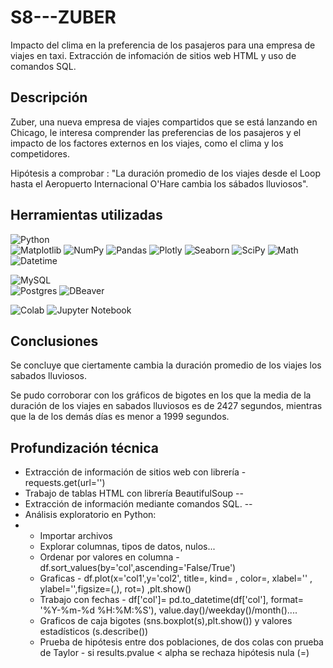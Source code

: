 # S8---ZUBER
Impacto del clima en la preferencia de los pasajeros para una empresa de viajes en taxi. 
Extracción de infomación de sitios web HTML y uso de comandos SQL.

## Descripción
Zuber, una nueva empresa de viajes compartidos que se está lanzando en Chicago, le interesa comprender las preferencias de los pasajeros y el impacto de los factores externos en los viajes, como el clima y los competidores.

Hipótesis a comprobar : "La duración promedio de los viajes desde el Loop hasta el Aeropuerto Internacional O'Hare cambia los sábados lluviosos".

## Herramientas utilizadas
![Python](https://img.shields.io/badge/:Python-024A86?style=for-the-badge&logo=python&logoColor=white&labelColor=101010)</br>
![Matplotlib](https://img.shields.io/badge/Matplotlib-%23ffffff.svg?style=for-the-badge&logo=Matplotlib&logoColor=black)
![NumPy](https://img.shields.io/badge/numpy-%23013243.svg?style=for-the-badge&logo=numpy&logoColor=white)
![Pandas](https://img.shields.io/badge/pandas-%23150458.svg?style=for-the-badge&logo=pandas&logoColor=white)
![Plotly](https://img.shields.io/badge/Plotly-%233F4F75.svg?style=for-the-badge&logo=plotly&logoColor=white)
![Seaborn](https://img.shields.io/badge/seaborn-%233F4F75.svg?style=for-the-badge&logo=seaborn&logoColor=white)
![SciPy](https://img.shields.io/badge/SciPy-%230C55A5.svg?style=for-the-badge&logo=scipy&logoColor=%white)
![Math](https://img.shields.io/badge/math-%233F4F75.svg?style=for-the-badge&logo=math&logoColor=white)
![Datetime](https://img.shields.io/badge/datetime-%233F4F75.svg?style=for-the-badge&logo=datetime&logoColor=white)

![MySQL](https://img.shields.io/badge/:MySQL-E36B26?style=for-the-badge&logo=mysql&logoColor=white&labelColor=101010)</br>
![Postgres](https://img.shields.io/badge/postgres-%23316192.svg?style=for-the-badge&logo=postgresql&logoColor=white)
![DBeaver](https://img.shields.io/badge/dbeaver-382923?style=for-the-badge&logo=dbeaver&logoColor=white)


![Colab](https://img.shields.io/badge/Colab-F9AB00?style=for-the-badge&logo=googlecolab&color=525252)
![Jupyter Notebook](https://img.shields.io/badge/jupyter-%23FA0F00.svg?style=for-the-badge&logo=jupyter&logoColor=white)


## Conclusiones 
Se concluye que ciertamente cambia la duración promedio de los viajes los sabados lluviosos.

Se pudo corroborar con los gráficos de bigotes en los que la media de la duración de los viajes en sabados lluviosos es de 2427 segundos, mientras que la de los demás días es menor a 1999 segundos.

## Profundización técnica

* Extracción de información de sitios web con librería - requests.get(url='')
* Trabajo de tablas HTML con librería BeautifulSoup
--
*  Extracción de información mediante comandos SQL.
--
*  Análisis exploratorio en Python:
*  * Importar archivos
   * Explorar columnas, tipos de datos, nulos...
   * Ordenar por valores en columna - df.sort_values(by='col',ascending='False/True')
   * Graficas - df.plot(x='col1',y='col2', title=, kind= , color=, xlabel='' , ylabel='',figsize=(,), rot=) ,plt.show()
   * Trabajo con fechas - df['col']= pd.to_datetime(df['col'],  format= '%Y-%m-%d  %H:%M:%S'), value.day()/weekday()/month()....
   * Graficos de caja bigotes (sns.boxplot(s),plt.show()) y valores estadísticos (s.describe())
   * Prueba de hipótesis entre dos poblaciones, de dos colas con prueba de Taylor - si results.pvalue < alpha se rechaza hipótesis nula (=)
